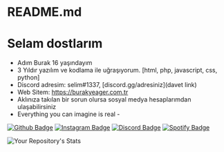 # README.md
# Selam dostlarım
- Adım Burak 16 yaşındayım
- 3 Yıldır yazılım ve kodlama ile uğraşıyorum. [html, php, javascript, css, python]
- Discord adresim: selim#1337, [discord.gg/adresiniz](davet link)
- Web Sitem: https://burakyeager.com.tr
- Aklınıza takılan bir sorun olursa sosyal medya hesaplarımdan ulaşabilirsiniz
- Everything you can imagine is real -

[![Github Badge](https://img.shields.io/badge/-Github-000?style=quare&labelColor=000&logo=Github&logoColor=white&link=link)](link)
[![Instagram Badge](https://img.shields.io/badge/-Instagram-C13584?style=flat-quare&labelColor=C13584&logo=instagram&logoColor=white&link=link)](link)
[![Discord Badge](https://img.shields.io/badge/-Discord-5865F2?style=flat-quare&labelColor=5865F2&logo=discord&logoColor=white&link=link)](link)
[![Spotify Badge](https://img.shields.io/badge/-Spotify-1ED760?style=flat-quare&labelColor=1ED760&logo=spotify&logoColor=white&link=link)](link)

![Your Repository's Stats](https://github-readme-stats.vercel.app/api?username=burakyeager&show_icons=true)
